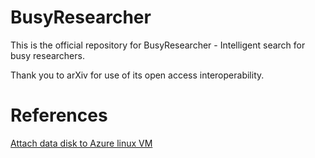 # BusyResearcher

This is the official repository for BusyResearcher - Intelligent search for busy researchers.

Thank you to arXiv for use of its open access interoperability.

# References
[Attach data disk to Azure linux VM](https://learn.microsoft.com/en-us/azure/virtual-machines/linux/attach-disk-portal?tabs=ubuntu)